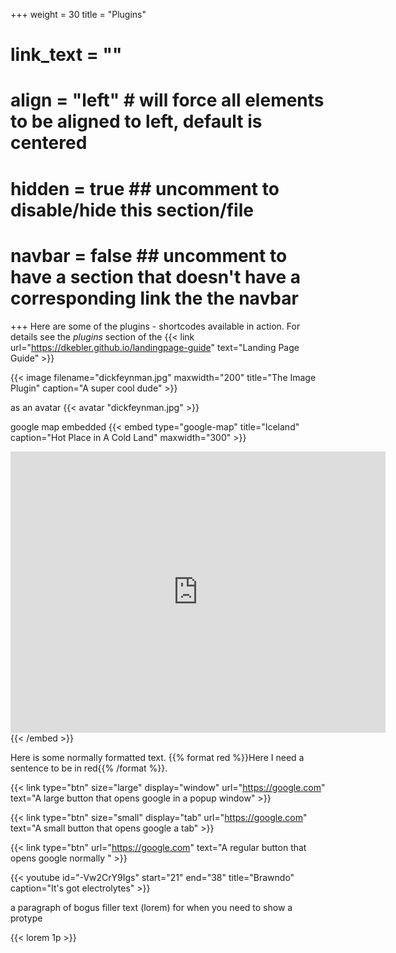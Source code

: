 +++
weight = 30
title = "Plugins"
# link_text = ""
# align = "left" # will force all elements to be aligned to left, default is centered
# hidden = true ## uncomment to disable/hide this section/file
# navbar = false ## uncomment to have a section that doesn't have a corresponding link the the navbar
+++
Here are some of the plugins - shortcodes available in action.  For details see the *plugins* section of the {{< link url="https://dkebler.github.io/landingpage-guide" text="Landing Page Guide" >}}

{{< image filename="dickfeynman.jpg" maxwidth="200" title="The Image Plugin" caption="A super cool dude" >}}


as an avatar
{{< avatar "dickfeynman.jpg" >}}

google map embedded
{{< embed type="google-map" title="Iceland" caption="Hot Place in A Cold Land" maxwidth="300" >}}
<iframe src="https://www.google.com/maps/embed?pb=!1m18!1m12!1m3!1d1732165.9399742798!2d-21.255978827180424!3d64.9144351116168!2m3!1f0!2f0!3f0!3m2!1i1024!2i768!4f13.1!3m3!1m2!1s0x48d22b52a3eb6043%3A0x6f8a0434e5c1459a!2sIceland!5e0!3m2!1sen!2sus!4v1492742579633" width="600" height="450" frameborder="0" style="border:0" allowfullscreen></iframe>
{{< /embed >}}

Here is some normally formatted text. {{% format  red %}}Here I need a sentence to be in red{{% /format %}}.

{{< link type="btn" size="large" display="window" url="https://google.com" text="A large button that opens google in a popup window" >}}

{{< link type="btn" size="small" display="tab" url="https://google.com" text="A small button that opens google a tab" >}}

{{< link type="btn" url="https://google.com" text="A regular button that opens google normally " >}}

{{< youtube id="-Vw2CrY9Igs" start="21" end="38" title="Brawndo" caption="It's got electrolytes" >}}

a paragraph of bogus filler text (lorem) for when you need to show a protype

{{< lorem 1p >}}
